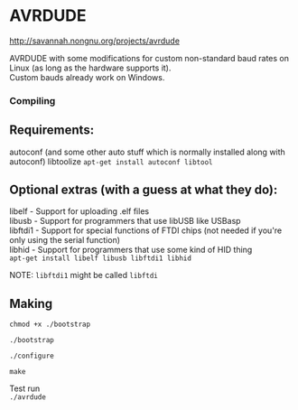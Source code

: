 AVRDUDE
=======

http://savannah.nongnu.org/projects/avrdude

AVRDUDE with some modifications for custom non-standard baud rates on Linux (as long as the hardware supports it).    
Custom bauds already work on Windows.

### Compiling
## Requirements:
autoconf (and some other auto stuff which is normally installed along with autoconf)
libtoolize
`apt-get install autoconf libtool`

## Optional extras (with a guess at what they do):
libelf - Support for uploading .elf files  
libusb - Support for programmers that use libUSB like USBasp  
libftdi1 - Support for special functions of FTDI chips (not needed if you're only using the serial function)  
libhid - Support for programmers that use some kind of HID thing  
`apt-get install libelf libusb libftdi1 libhid`

NOTE: `libftdi1` might be called `libftdi`

## Making
`chmod +x ./bootstrap`

`./bootstrap`

`./configure`

`make`

Test run  
`./avrdude`
